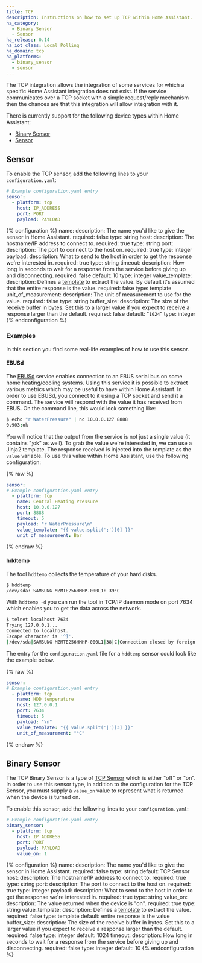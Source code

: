 ```yaml
---
title: TCP
description: Instructions on how to set up TCP within Home Assistant.
ha_category:
  - Binary Sensor
  - Sensor
ha_release: 0.14
ha_iot_class: Local Polling
ha_domain: tcp
ha_platforms:
  - binary_sensor
  - sensor
---
```


The TCP integration allows the integration of some services for which a specific Home Assistant integration does not exist. If the service communicates over a TCP socket with a simple request/reply mechanism then the chances are that this integration will allow integration with it.

There is currently support for the following device types within Home Assistant:

- [Binary Sensor](#binary-sensor)
- [Sensor](#sensor)

## Sensor

To enable the TCP sensor, add the following lines to your `configuration.yaml`:

```yaml
# Example configuration.yaml entry
sensor:
  - platform: tcp
    host: IP_ADDRESS
    port: PORT
    payload: PAYLOAD
```

{% configuration %}
name:
  description: The name you'd like to give the sensor in Home Assistant.
  required: false
  type: string
host:
  description: The hostname/IP address to connect to.
  required: true
  type: string
port:
  description: The port to connect to the host on.
  required: true
  type: integer
payload:
  description: What to send to the host in order to get the response we're interested in.
  required: true
  type: string
timeout:
  description: How long in seconds to wait for a response from the service before giving up and disconnecting.
  required: false
  default: 10
  type: integer
value_template:
  description: Defines a [template](/docs/configuration/templating/#processing-incoming-data) to extract the value. By default it's assumed that the entire response is the value.
  required: false
  type: template
unit_of_measurement:
  description: The unit of measurement to use for the value.
  required: false
  type: string
buffer_size:
  description: The size of the receive buffer in bytes. Set this to a larger value if you expect to receive a response larger than the default.
  required: false
  default: "`1024`"
  type: integer
{% endconfiguration %}

### Examples

In this section you find some real-life examples of how to use this sensor.

#### EBUSd

The [EBUSd](https://github.com/john30/ebusd/wiki) service enables connection to an EBUS serial bus on some home heating/cooling systems. Using this service it is possible to extract various metrics which may be useful to have within Home Assistant. In order to use EBUSd, you connect to it using a TCP socket and send it a command. The service will respond with the value it has received from EBUS. On the command line, this would look something like:

```bash
$ echo "r WaterPressure" | nc 10.0.0.127 8888
0.903;ok
```

You will notice that the output from the service is not just a single value (it contains ";ok" as well). To grab the value we're interested in, we can use a Jinja2 template. The response received is injected into the template as the `value` variable. To use this value within Home Assistant, use the following configuration:

{% raw %}

```yaml
sensor:
# Example configuration.yaml entry
  - platform: tcp
    name: Central Heating Pressure
    host: 10.0.0.127
    port: 8888
    timeout: 5
    payload: "r WaterPressure\n"
    value_template: "{{ value.split(';')[0] }}"
    unit_of_measurement: Bar
```

{% endraw %}

#### hddtemp

The tool `hddtemp` collects the temperature of your hard disks.

```bash
$ hddtemp
/dev/sda: SAMSUNG MZMTE256HMHP-000L1: 39°C
```

With `hddtemp -d` you can run the tool in TCP/IP daemon mode on port 7634 which enables you to get the data across the network.

```bash
$ telnet localhost 7634
Trying 127.0.0.1...
Connected to localhost.
Escape character is '^]'.
|/dev/sda|SAMSUNG MZMTE256HMHP-000L1|38|C|Connection closed by foreign host.
```

The entry for the `configuration.yaml` file for a `hddtemp` sensor could look like the example below.

{% raw %}

```yaml
sensor:
# Example configuration.yaml entry
  - platform: tcp
    name: HDD temperature
    host: 127.0.0.1
    port: 7634
    timeout: 5
    payload: "\n"
    value_template: "{{ value.split('|')[3] }}"
    unit_of_measurement: "°C"
```

{% endraw %}


## Binary Sensor

The TCP Binary Sensor is a type of [TCP Sensor](#sensor) which is either "off" or "on". In order to use this sensor type, in addition to the configuration for the TCP Sensor, you must supply a `value_on` value to represent what is returned when the device is turned on.

To enable this sensor, add the following lines to your `configuration.yaml`:

```yaml
# Example configuration.yaml entry
binary_sensor:
  - platform: tcp
    host: IP_ADDRESS
    port: PORT
    payload: PAYLOAD
    value_on: 1
```

{% configuration %}
name:
  description: The name you'd like to give the sensor in Home Assistant.
  required: false
  type: string
  default: TCP Sensor
host:
  description: The hostname/IP address to connect to.
  required: true
  type: string
port:
  description: The port to connect to the host on.
  required: true
  type: integer
payload:
  description: What to send to the host in order to get the response we're interested in.
  required: true
  type: string
value_on:
  description: The value returned when the device is "on".
  required: true
  type: string
value_template:
  description: Defines a [template](/docs/configuration/templating/#processing-incoming-data) to extract the value.
  required: false
  type: template
  default: entire response is the value
buffer_size:
  description: The size of the receive buffer in bytes. Set this to a larger value if you expect to receive a response larger than the default.
  required: false
  type: integer
  default: 1024
timeout:
  description: How long in seconds to wait for a response from the service before giving up and disconnecting.
  required: false
  type: integer
  default: 10
{% endconfiguration %}
